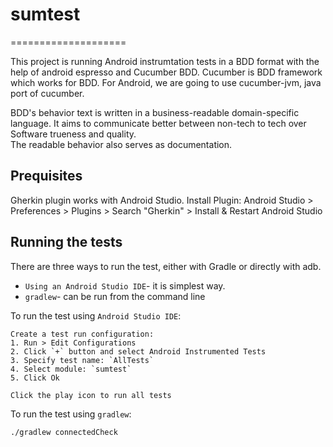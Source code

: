 # sumtest
====================

This project is running Android instrumtation tests in a BDD format with the help of android espresso and Cucumber BDD.
Cucumber is BDD framework which works for BDD.
For Android, we are going to use cucumber-jvm, java port of cucumber.

BDD's behavior text is written in a business-readable domain-specific language.
It aims to communicate better between non-tech to tech over Software trueness and quality.  
The readable behavior also serves as documentation.

## Prequisites
Gherkin plugin works with Android Studio.
Install Plugin: Android Studio > Preferences > Plugins > Search "Gherkin" > Install & Restart Android Studio

## Running the tests

There are three ways to run the test, either with Gradle or directly with adb.
- `Using an Android Studio IDE`- it is simplest way.
- `gradlew`- can be run from the command line

To run the test using `Android Studio IDE`:

    Create a test run configuration:
    1. Run > Edit Configurations
    2. Click `+` button and select Android Instrumented Tests
    3. Specify test name: `AllTests`
    4. Select module: `sumtest`
    5. Click Ok
   
    Click the play icon to run all tests
    
To run the test using `gradlew`:

    ./gradlew connectedCheck
